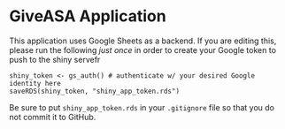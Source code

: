 # GiveASA Application

This application uses Google Sheets as a backend. If you are editing this, please run the following _just once_ in order to create your Google token to push to the shiny servefr

```
shiny_token <- gs_auth() # authenticate w/ your desired Google identity here
saveRDS(shiny_token, "shiny_app_token.rds")
```

Be sure to put `shiny_app_token.rds` in your `.gitignore` file so that you do not commit it to GitHub.